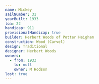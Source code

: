 ```yaml
---
name: Mickey
sailNumber: 31
yearBuilt: 1933
loa: 22
handicap: 911
provisionalHandicap: true
builder: Herbert Woods of Potter Heigham
construction: Wood (Carvel)
design: Traditional
designer: Herbert Woods
owners:
  - from: 1933
    to: null
    owner: M Hodson
lost: true
---
```

